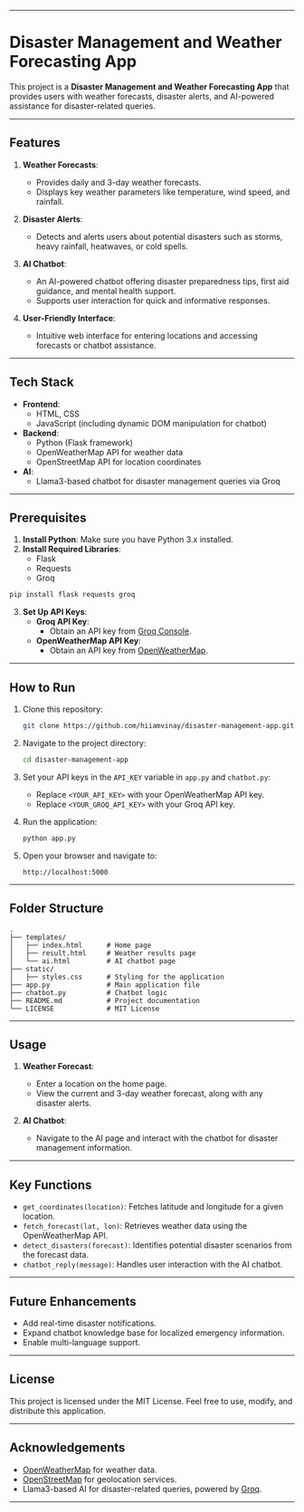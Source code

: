 
---


# Disaster Management and Weather Forecasting App

This project is a **Disaster Management and Weather Forecasting App** that provides users with weather forecasts, disaster alerts, and AI-powered assistance for disaster-related queries.

---

## Features

1. **Weather Forecasts**:
   - Provides daily and 3-day weather forecasts.
   - Displays key weather parameters like temperature, wind speed, and rainfall.

2. **Disaster Alerts**:
   - Detects and alerts users about potential disasters such as storms, heavy rainfall, heatwaves, or cold spells.

3. **AI Chatbot**:
   - An AI-powered chatbot offering disaster preparedness tips, first aid guidance, and mental health support.
   - Supports user interaction for quick and informative responses.

4. **User-Friendly Interface**:
   - Intuitive web interface for entering locations and accessing forecasts or chatbot assistance.

---

## Tech Stack

- **Frontend**: 
  - HTML, CSS
  - JavaScript (including dynamic DOM manipulation for chatbot)
- **Backend**:
  - Python (Flask framework)
  - OpenWeatherMap API for weather data
  - OpenStreetMap API for location coordinates
- **AI**:
  - Llama3-based chatbot for disaster management queries via Groq

---

## Prerequisites

1. **Install Python**: Make sure you have Python 3.x installed.
2. **Install Required Libraries**:
   - Flask
   - Requests
   - Groq
```cmd
pip install flask requests groq
```
3. **Set Up API Keys**:
   - **Groq API Key**:
     - Obtain an API key from [Groq Console](https://console.groq.com/keys).
   - **OpenWeatherMap API Key**:
     - Obtain an API key from [OpenWeatherMap](https://home.openweathermap.org/api_keys).

---

## How to Run

1. Clone this repository:
   ```bash
   git clone https://github.com/hiiamvinay/disaster-management-app.git
   ```
2. Navigate to the project directory:
   ```bash
   cd disaster-management-app
   ```

3. Set your API keys in the `API_KEY` variable in `app.py` and `chatbot.py`:
   - Replace `<YOUR_API_KEY>` with your OpenWeatherMap API key.
   - Replace `<YOUR_GROQ_API_KEY>` with your Groq API key.

4. Run the application:
   ```bash
   python app.py
   ```
5. Open your browser and navigate to:
   ```
   http://localhost:5000
   ```

---

## Folder Structure

```
.
├── templates/
│   ├── index.html      # Home page
│   ├── result.html     # Weather results page
│   └── ai.html         # AI chatbot page
├── static/
│   ├── styles.css      # Styling for the application
├── app.py              # Main application file
├── chatbot.py          # Chatbot logic
├── README.md           # Project documentation
└── LICENSE             # MIT License
```

---

## Usage

1. **Weather Forecast**:
   - Enter a location on the home page.
   - View the current and 3-day weather forecast, along with any disaster alerts.

2. **AI Chatbot**:
   - Navigate to the AI page and interact with the chatbot for disaster management information.

---

## Key Functions

- `get_coordinates(location)`: Fetches latitude and longitude for a given location.
- `fetch_forecast(lat, lon)`: Retrieves weather data using the OpenWeatherMap API.
- `detect_disasters(forecast)`: Identifies potential disaster scenarios from the forecast data.
- `chatbot_reply(message)`: Handles user interaction with the AI chatbot.

---

## Future Enhancements

- Add real-time disaster notifications.
- Expand chatbot knowledge base for localized emergency information.
- Enable multi-language support.

---

## License

This project is licensed under the MIT License. Feel free to use, modify, and distribute this application.

---

## Acknowledgements

- [OpenWeatherMap](https://openweathermap.org/) for weather data.
- [OpenStreetMap](https://www.openstreetmap.org/) for geolocation services.
- Llama3-based AI for disaster-related queries, powered by [Groq](https://groq.com/).

---


